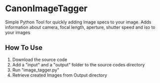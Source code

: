 # CanonImageTagger
Simple Python Tool for quickly adding Image specs to your image. Adds information about camera, focal length, aperture, shutter speed and iso to your images

## How To Use
1. Download the source code
2. Add a "input" and a "output" folder to the source codes directory
3. Run "image_tagger.py"
4. Retrieve created Images from Output directory
